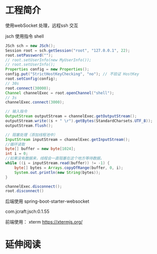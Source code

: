 # 工程简介

使用webSocket 处理，远程ssh 交互

jsch 使用指令 shell

```java
JSch sch = new JSch();
Session root = sch.getSession("root", "127.0.0.1", 22);
root.setPassword("");
// root.setUserInfo(new MyUserInfo());
// root.setUserInfo();
Properties config = new Properties();
config.put("StrictHostKeyChecking", "no"); // 不验证 HostKey
root.setConfig(config);
// 30s
root.connect(30000);
Channel channelExec = root.openChannel("shell");
// 3s
channelExec.connect(3000);

// 输入指令
OutputStream outputStream = channelExec.getOutputStream();
outputStream.write((s + " \r").getBytes(StandardCharsets.UTF_8));
outputStream.flush();

// 阻塞处理（添加线程池中）
InputStream inputStream = channelExec.getInputStream();
//循环读取
byte[] buffer = new byte[1024];
int i = 0;
//如果没有数据来，线程会一直阻塞在这个地方等待数据。
while ((i = inputStream.read(buffer)) != -1) {
    byte[] bytes = Arrays.copyOfRange(buffer, 0, i);
    System.out.println(new String(bytes));
}

channelExec.disconnect();
root.disconnect()
```

后端使用
spring-boot-starter-websocket

com.jcraft:jsch:0.1.55


前端使用： xterm
https://xtermjs.org/


# 延伸阅读

